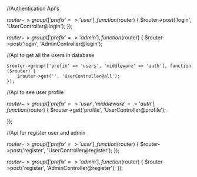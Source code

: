 //Authentication Api's
 
$router->group(['prefix' => 'user'], function ($router) {
    $router->post('login', 'UserController@login');
});

$router->group(['prefix' => 'admin'], function ($router) {
    $router->post('login', 'AdminController@login');


//Api to get all the users in database

    $router->group(['prefix' => 'users', 'middleware' => 'auth'], function ($router) {
        $router->get('', 'UserController@all');
    });
    
//Api to see user profile

$router->group(['prefix' => 'user', 'middleware' => 'auth'], function ($router) {
    $router->get('profile', 'UserController@profile');

});


  
  
  //Api for register user and admin
    
      
$router->group(['prefix' => 'user'], function ($router) {
    $router->post('register', 'UserController@register');
});

$router->group(['prefix' => 'admin'], function ($router) {
    $router->post('register', 'AdminController@register');
});

